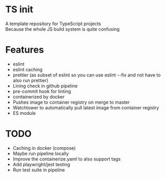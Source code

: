 # TS init

A template repository for TypeScript projects\
Because the whole JS build system is quite confusing

# Features

- eslint
- eslint caching
- prettier (as subset of eslint so you can use eslint --fix and not have to also run prettier)
- Lining check in github pipeline
- pre-commit hook for linting
- containerized by docker
- Pushes image to container registry on merge to master
- Watchtower to automatically pull latest image from container registry
- ES module

# TODO

- Caching in docker (compose)
- Maybe run pipeline locally
- Improve the containerize.yaml to also support tags
- Add playwright/jest testing
- Run test suite in pipeline

